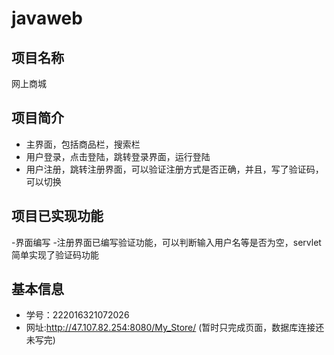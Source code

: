 # javaweb



## 项目名称
   网上商城

## 项目简介
- 主界面，包括商品栏，搜索栏
- 用户登录，点击登陆，跳转登录界面，运行登陆
- 用户注册，跳转注册界面，可以验证注册方式是否正确，并且，写了验证码，可以切换

## 项目已实现功能
-界面编写
-注册界面已编写验证功能，可以判断输入用户名等是否为空，servlet简单实现了验证码功能 


## 基本信息
- 学号：222016321072026
- 网址:http://47.107.82.254:8080/My_Store/  (暂时只完成页面，数据库连接还未写完)
